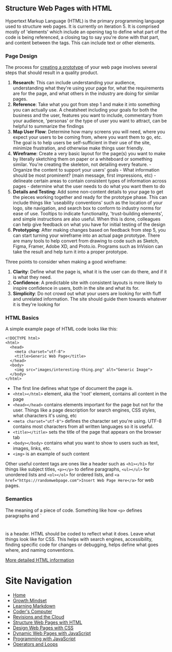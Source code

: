 ## Structure Web Pages with HTML
Hypertext Markup Language (HTML) is the primary programming language used to structure web pages. It is currently on iteration 5. It is comprised mostly of 'elements' which include an opening tag to define what part of the code is being referenced, a closing tag to say you're done with that part, and content between the tags. This can include text or other elements. 

### Page Design
The process for [creating a prototype](https://careerfoundry.com/en/blog/ux-design/how-to-create-your-first-wireframe/) of your web page involves several steps that should result in a quality product. 
  1. **Research**: This can include understanding your audience, understanding what they're using your page for, what the requirements are for the page, and what others in the industry are doing for similar pages.
  2. **Reference**: Take what you got from step 1 and make it into something you can actually use. A cheatsheet including your goals for both the business and the user, features you want to include, commentary from your audience, 'personas' or the type of user you want to attract, can be helpful to summarize the findings
  3. **Map User Flow**: Determine how many screens you will need, where you expect your users to be coming from, where you want them to go, etc. The goal is to help users be self-sufficient in their use of the site, minimize frustration, and otherwise make things user friendly. 
  4. **Wireframe**: Create a very basic layout for the page(s) you want to make by literally sketching them on paper or a whiteboard or something similar. You're creating the skeleton, not detailing every feature. 
    - Organize the content to support your users' goals
    - What information should be most prominent? (main message, first impressions, etc)
    - delineate certain areas to contain consistent types of information across pages
    - determine what the user needs to do what you want them to do
  5. **Details and Testing**: Add some non-content details to your page to get the pieces working together and ready for the prototype phase. This can include things like 'useability conventions' such as the location of your logo, site navigation, and search box to conform to industry norms for ease of use. Tooltips to indicate functionality, 'trust-building elements', and simple instructions are also useful. When this is done, colleagues can help give feedback on what you have for initial testing of the design
  6. **Prototyping**: After making changes based on feedback from step 5, you can start turning your wireframe into an actual page prototype. There are many tools to help convert from drawing to code such as Sketch, Figma, Framer, Adobe XD, and Proto.io. Programs such as InVision can take the result and help turn it into a proper prototype.

Three points to consider when making a good wireframe:
  1. **Clarity**: Define what the page is, what it is the user can do there, and if it is what they need.
  2. **Confidence**: A predictable site with consistent layouts is more likely to inspire confidence in users, both in the site and what its for. 
  3. **Simplicity**: Do not crowd out what your users are looking for with fluff and unrelated information. The site should guide them towards whatever it is they're looking for

### HTML Basics
A simple example page of HTML code looks like this:

```
<!DOCTYPE html>
<html>
  <head>
    <meta charset="utf-8">
    <title>Generic Web Page</title>
  </head>
  <body>
    <img src="images/interesting-thing.png" alt="Generic Image">
  </body>
</html>
```

- The first line defines what type of document the page is.
- `<html></html>` element, aka the 'root' element, contains all content in the page
- `<head></head>` contains elements important for the page but not for the user. Things like a page description for search engines, CSS styles, what characters it's using, etc
- `<meta charset="utf-8">` defines the character set you're using. UTF-8 contains most characters from all written languages so it is useful.
- `<title></title>` sets the title of the page that appears on the browser tab
- `<body></body>` contains what you want to show to users such as text, images, links, etc.
- `<img>` is an example of such content

Other useful content tags are ones like a header such as `<h1></h1>` for things like subject titles, `<p></p>` to define paragraphs, `<ul></ul>` for unordered lists and `<ol></ol>` for ordered lists, and `<a href="https://randomwebpage.com">Insert Web Page Here</a>` for web pages.

### Semantics
The meaning of a piece of code. Something like how `<p>` defines paragraphs and `<h1></h1> is a header. HTML should be coded to reflect what it does. Leave what things look like for CSS. This helps with search engines, accessibility, finding specific code for changes or debugging, helps define what goes where, and naming conventions.

[More detailed HTML information](https://developer.mozilla.org/en-US/docs/Web/HTML)

# Site Navigation 
- [Home](README.md)
- [Growth Mindset](Growth_Mindset.md)
- [Learning Markdown](Learning_Markdown.md)
- [Coder's Computer](Coders_Computer.md)
- [Revisions and the Cloud](Revisions_and_the_Cloud.md)
- [Structure Web Pages with HTML](Structure_Web_Pages_with_HTML.md)
- [Design Web Pages with CSS](Design_Web_Pages_with_CSS.md)
- [Dynamic Web Pages with JavaScript](Dynamic_Web_Pages_with_JavaScript.md)
- [Programming with JavaScript](Programming_with_JavaScript.md)
- [Operators and Loops](Operators_and_Loops.md)